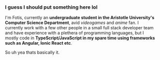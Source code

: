 ### I guess I should put something here lol

I'm Fotis, currently an <b>undergraduate student in the Aristotle University's Computer Science Department</b>, avid <i>videogames</i> and <i>anime</i> fan. I currently work with a few other people in a small full stack developer team and have experience with a plethera of programming languages, but I mostly code in <b>TypeScript/JavaScript in my spare time using frameworks such as Angular, Ionic React etc</b>.

So uh yea thats basically it.

